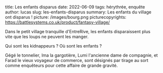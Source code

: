 title: Les enfants disparus
date: 2022-06-09
tags: hérythrée, enquête
author: lucas
slug: les-enfants-disparus
summary: Les enfants du village ont disparus !
picture: /images/bourg.png
picturecopyrights: https://battlesystems.co.uk/product/fantasy-village/


Dans le petit village tranquille d'EntreRive, les enfants disparaissent plus vite que les loups ne peuvent les manger.

Qui sont les kidnappeurs ? Où sont les enfants ?

Gégé le tonnelier, Ima la gargotière, Lumi l'ancienne dame de compagnie, et Farad le vieux voyageur de commerce,
sont désignés par tirage au sort comme enquêteurs pour cette affaire de grande gravité.

